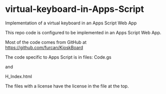 # virtual-keyboard-in-Apps-Script
Implementation of a virtual keyboard in an Apps Script Web App

This repo code is configured to be implemented in an Apps Script Web App.


Most of the code comes from GitHub at https://github.com/furcan/KioskBoard

The code specific to Apps Script is in files:
Code.gs

and 

H_Index.html

The files with a license have the license in the file at the top.

